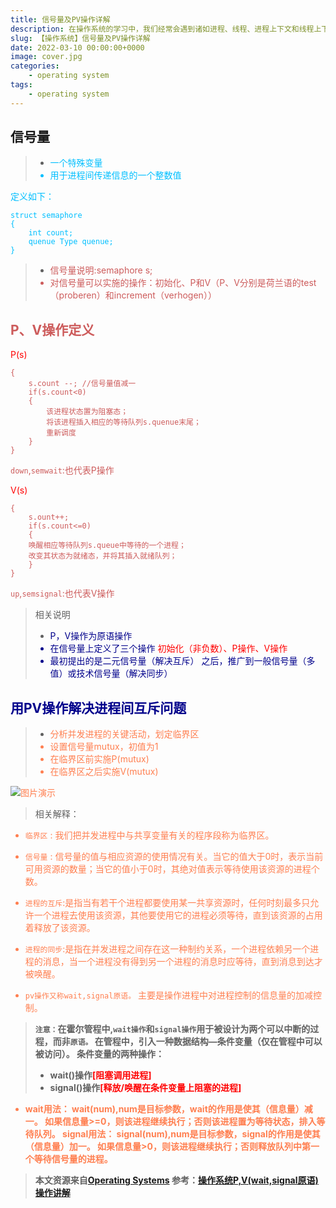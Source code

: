 ```yaml
---
title: 信号量及PV操作详解
description: 在操作系统的学习中，我们经常会遇到诸如进程、线程、进程上下文和线程上下文等语义，但具体是什么意思，相信大家也时常被绕晕。今天就具体讲解一下关于进程、线程及一些相关术语的解释。
slug: 【操作系统】信号量及PV操作详解
date: 2022-03-10 00:00:00+0000
image: cover.jpg
categories:
    - operating system
tags:
    - operating system
---
```


## 信号量

>* <font color=deepskyblue>一个特殊变量
>* <font color=deepskyblue>用于进程间传递信息的一个整数值

定义如下：
```
struct semaphore
{
	int count;
	quenue Type quenue;
}
```
> * <font color=indianred>信号量说明:semaphore s;
> * <font color=indianred>对信号量可以实施的操作：初始化、P和V（P、V分别是荷兰语的test（proberen）和increment（verhogen））

## P、V操作定义

<font color=red>P(s)</font>
```
{
	s.count --; //信号量值减一
	if(s.count<0)
	{
		该进程状态置为阻塞态；
		将该进程插入相应的等待队列s.quenue末尾；
		重新调度
	}
}
```
`down`,`semwait`:也代表P操作

<font color=red>V(s)</font>
```
{
	s.ount++;
	if(s.count<=0)
	{
	唤醒相应等待队列s.queue中等待的一个进程；
	改变其状态为就绪态，并将其插入就绪队列；
	}
}
```
`up`,`semsignal`:也代表V操作

>相关说明
> * <font color=Darkblue>P，V操作为原语操作
> * <font color=Darkblue>在信号量上定义了三个操作
<font color=red>初始化（非负数）、P操作、V操作</font>
> * <font color=Darkblue>最初提出的是二元信号量（解决互斥）
> 之后，推广到一般信号量（多值）或技术信号量（解决同步）

## 用PV操作解决进程间互斥问题
>* <font color=coral>分析并发进程的关键活动，划定临界区
>* <font color=coral>设置信号量mutux，初值为1
>* <font color=coral>在临界区前实施P(mutux)
>* <font color=coral>在临界区之后实施V(mutux)

![图片演示](https://img-blog.csdnimg.cn/9f7d7a26cf6a41048d7205423383fa64.png)
>相关解释：

* `临界区` : 我们把并发进程中与共享变量有关的程序段称为临界区。
* `信号量` : 信号量的值与相应资源的使用情况有关。当它的值大于0时，表示当前可用资源的数量；当它的值小于0时，其绝对值表示等待使用该资源的进程个数。
* `进程的互斥`:是指当有若干个进程都要使用某一共享资源时，任何时刻最多只允许一个进程去使用该资源，其他要使用它的进程必须等待，直到该资源的占用着释放了该资源。
* `进程的同步`:是指在并发进程之间存在这一种制约关系，一个进程依赖另一个进程的消息，当一个进程没有得到另一个进程的消息时应等待，直到消息到达才被唤醒。

* `pv操作又称wait,signal原语。`
主要是操作进程中对进程控制的信息量的加减控制。

> <strong>`注意：`在霍尔管程中,`wait操作`和`signal操作`用于被设计为两个可以中断的过程，而非`原语。`
> <strong>在管程中，引入一种数据结构—条件变量（仅在管程中可以被访问）。
> 条件变量的两种操作：
> * wait()操作<font color=red>[阻塞调用进程]</font>
> * signal()操作<font color=red>[释放/唤醒在条件变量上阻塞的进程]</font>

* wait用法：
wait(num),num是目标参数，wait的作用是使其（信息量）减一。
如果信息量>=0，则该进程继续执行；否则该进程置为等待状态，排入等待队列。
signal用法：
signal(num),num是目标参数，signal的作用是使其（信息量）加一。
如果信息量>0，则该进程继续执行；否则释放队列中第一个等待信号量的进程。

>本文资源来自[Operating Systems](https://www.coursera.org/learn/os-pku)
>参考：[操作系统P,V(wait,signal原语)操作讲解](https://blog.csdn.net/thebestway/article/details/105034840?ops_request_misc=%257B%2522request%255Fid%2522%253A%2522164992015416780255296134%2522%252C%2522scm%2522%253A%252220140713.130102334.pc%255Fall.%2522%257D&request_id=164992015416780255296134&biz_id=0&utm_medium=distribute.pc_search_result.none-task-blog-2~all~first_rank_ecpm_v1~rank_v31_ecpm-1-105034840.142^v8^pc_search_result_cache,157^v4^control&utm_term=wait%E5%92%8Csignal%E5%8E%9F%E8%AF%AD&spm=1018.2226.3001.4187)
